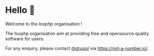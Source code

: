 # Hello 👋

Welcome to the *loophp* organisation !

The loophp organisation aim at providing free and opensource quality software
for users.

For any enquiry, please contact [@drupol][github/drupol] via https://not-a-number.io/.

[github/drupol]: https://github.com/drupol